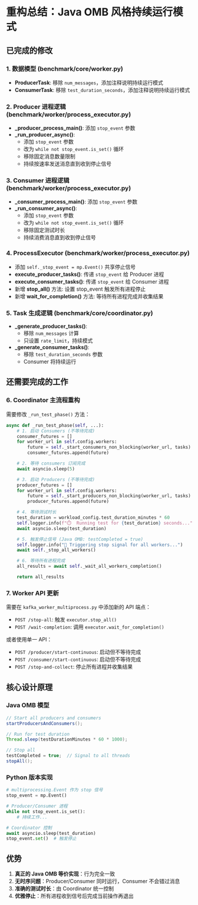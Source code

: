 # 重构总结：Java OMB 风格持续运行模式

## 已完成的修改

### 1. 数据模型 (benchmark/core/worker.py)
- **ProducerTask**: 移除 `num_messages`，添加注释说明持续运行模式
- **ConsumerTask**: 移除 `test_duration_seconds`，添加注释说明持续运行模式

### 2. Producer 进程逻辑 (benchmark/worker/process_executor.py)
- **_producer_process_main()**: 添加 `stop_event` 参数
- **_run_producer_async()**:
  - 添加 `stop_event` 参数
  - 改为 `while not stop_event.is_set()` 循环
  - 移除固定消息数量限制
  - 持续按速率发送消息直到收到停止信号

### 3. Consumer 进程逻辑 (benchmark/worker/process_executor.py)
- **_consumer_process_main()**: 添加 `stop_event` 参数
- **_run_consumer_async()**:
  - 添加 `stop_event` 参数
  - 改为 `while not stop_event.is_set()` 循环
  - 移除固定测试时长
  - 持续消费消息直到收到停止信号

### 4. ProcessExecutor (benchmark/worker/process_executor.py)
- 添加 `self._stop_event = mp.Event()` 共享停止信号
- **execute_producer_tasks()**: 传递 `stop_event` 给 Producer 进程
- **execute_consumer_tasks()**: 传递 `stop_event` 给 Consumer 进程
- 新增 **stop_all()** 方法: 设置 stop_event 触发所有进程停止
- 新增 **wait_for_completion()** 方法: 等待所有进程完成并收集结果

### 5. Task 生成逻辑 (benchmark/core/coordinator.py)
- **_generate_producer_tasks()**:
  - 移除 `num_messages` 计算
  - 只设置 `rate_limit`，持续模式
- **_generate_consumer_tasks()**:
  - 移除 `test_duration_seconds` 参数
  - Consumer 将持续运行

## 还需要完成的工作

### 6. Coordinator 主流程重构
需要修改 `_run_test_phase()` 方法：

```python
async def _run_test_phase(self, ...):
    # 1. 启动 Consumers (不等待完成)
    consumer_futures = []
    for worker_url in self.config.workers:
        future = self._start_consumers_non_blocking(worker_url, tasks)
        consumer_futures.append(future)

    # 2. 等待 consumers 订阅完成
    await asyncio.sleep(5)

    # 3. 启动 Producers (不等待完成)
    producer_futures = []
    for worker_url in self.config.workers:
        future = self._start_producers_non_blocking(worker_url, tasks)
        producer_futures.append(future)

    # 4. 等待测试时长
    test_duration = workload_config.test_duration_minutes * 60
    self.logger.info(f"⏱️  Running test for {test_duration} seconds...")
    await asyncio.sleep(test_duration)

    # 5. 触发停止信号 (Java OMB: testCompleted = true)
    self.logger.info("🛑 Triggering stop signal for all workers...")
    await self._stop_all_workers()

    # 6. 等待所有进程完成
    all_results = await self._wait_all_workers_completion()

    return all_results
```

### 7. Worker API 更新
需要在 `kafka_worker_multiprocess.py` 中添加新的 API 端点：
- `POST /stop-all`: 触发 `executor.stop_all()`
- `POST /wait-completion`: 调用 `executor.wait_for_completion()`

或者使用单一 API：
- `POST /producer/start-continuous`: 启动但不等待完成
- `POST /consumer/start-continuous`: 启动但不等待完成
- `POST /stop-and-collect`: 停止所有进程并收集结果

## 核心设计原理

### Java OMB 模型
```java
// Start all producers and consumers
startProducersAndConsumers();

// Run for test duration
Thread.sleep(testDurationMinutes * 60 * 1000);

// Stop all
testCompleted = true;  // Signal to all threads
stopAll();
```

### Python 版本实现
```python
# multiprocessing.Event 作为 stop 信号
stop_event = mp.Event()

# Producer/Consumer 进程
while not stop_event.is_set():
    # 持续工作...

# Coordinator 控制
await asyncio.sleep(test_duration)
stop_event.set()  # 触发停止
```

## 优势
1. **真正的 Java OMB 等价实现**：行为完全一致
2. **无时序问题**：Producer/Consumer 同时运行，Consumer 不会错过消息
3. **准确的测试时长**：由 Coordinator 统一控制
4. **优雅停止**：所有进程收到信号后完成当前操作再退出

